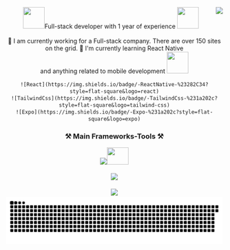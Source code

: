 <img align="right" src="https://visitor-badge.laobi.icu/badge?page_id=Sicilianii.Sicilianii" />

<div align="center">
<img width="50" height="50" src="https://usagif.com/wp-content/uploads/2021/4fh5wi/pepefrg-4.gif" />Full-stack developer with 1 year of experience <img width="50" height="50" src="https://usagif.com/wp-content/uploads/2021/4fh5wi/pepefrg-4.gif" /> 
</div>
<br>
<div align="center">
    👾 I am currently working for a Full-stack company. There are over 150 sites on the grid. 
    📱 I'm currently learning React Native <br>
    and anything related to mobile development 
    <img width="50" height="50" src="https://img.shields.io/badge/-React-%23282C34?style=flat-square&logo=react" />
    
    ![React](https://img.shields.io/badge/-ReactNative-%23282C34?style=flat-square&logo=react)
    ![TailwindCss](https://img.shields.io/badge/-TailwindCss-%231a202c?style=flat-square&logo=tailwind-css)
    ![Expo](https://img.shields.io/badge/-Expo-%231a202c?style=flat-square&logo=expo)
</div>

<h3 align="center">⚒ Main Frameworks-Tools ⚒ </h3>
<div align="center">
    <img src="https://skillicons.dev/icons?i=ts,react,redux,graphql,materialui,tailwind,nodejs,express,php,mysql,sqlite" /><img width="50" height="40" src="https://seeklogo.com/images/E/expo-go-app-logo-BBBE394CB8-seeklogo.com.png" />
</div>
<br/>
<div align="center">
    <img src="https://skillicons.dev/icons?i=bootstrap,css,figma,git,github,html,ai,js,jquery,nextjs,sass,windicss,wordpress" />
</div>
<br/>


<div align="center">
  <img src="https://readme-typing-svg.herokuapp.com/?font=Righteous&size=18&center=true&vCenter=true&width=200&height=50&duration=7000&lines=+🚬+My+Contributions+🚬;" /><br/>
  <img alt="snake eating my contributions" src="https://raw.githubusercontent.com/Sicilianii/Sicilianii/output/github-contribution-grid-snake-dark.svg" />
  
  
  <br/><br/><br/>
</div>



